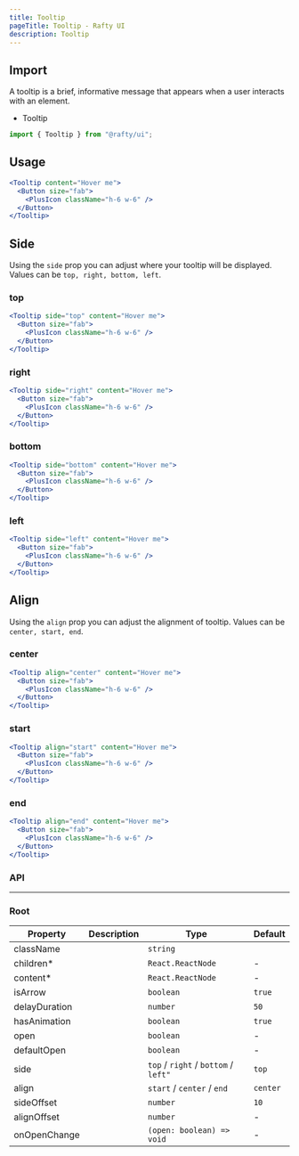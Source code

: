 ```yaml
---
title: Tooltip
pageTitle: Tooltip - Rafty UI
description: Tooltip
---
```


## Import

A tooltip is a brief, informative message that appears when a user interacts with an element.

- Tooltip

```jsx
import { Tooltip } from "@rafty/ui";
```

## Usage

```jsx
<Tooltip content="Hover me">
  <Button size="fab">
    <PlusIcon className="h-6 w-6" />
  </Button>
</Tooltip>
```

## Side

Using the `side` prop you can adjust where your tooltip will be displayed. Values can be `top, right, bottom, left`.

### top

```jsx
<Tooltip side="top" content="Hover me">
  <Button size="fab">
    <PlusIcon className="h-6 w-6" />
  </Button>
</Tooltip>
```

### right

```jsx
<Tooltip side="right" content="Hover me">
  <Button size="fab">
    <PlusIcon className="h-6 w-6" />
  </Button>
</Tooltip>
```

### bottom

```jsx
<Tooltip side="bottom" content="Hover me">
  <Button size="fab">
    <PlusIcon className="h-6 w-6" />
  </Button>
</Tooltip>
```

### left

```jsx
<Tooltip side="left" content="Hover me">
  <Button size="fab">
    <PlusIcon className="h-6 w-6" />
  </Button>
</Tooltip>
```

## Align

Using the `align` prop you can adjust the alignment of tooltip. Values can be `center, start, end`.

### center

```jsx
<Tooltip align="center" content="Hover me">
  <Button size="fab">
    <PlusIcon className="h-6 w-6" />
  </Button>
</Tooltip>
```

### start

```jsx
<Tooltip align="start" content="Hover me">
  <Button size="fab">
    <PlusIcon className="h-6 w-6" />
  </Button>
</Tooltip>
```

### end

```jsx
<Tooltip align="end" content="Hover me">
  <Button size="fab">
    <PlusIcon className="h-6 w-6" />
  </Button>
</Tooltip>
```

### API

---

### Root

| Property      | Description | Type                                  | Default  |
| ------------- | ----------- | ------------------------------------- | -------- |
| className     |             | `string`                              |          |
| children\*    |             | `React.ReactNode`                     | -        |
| content\*     |             | `React.ReactNode`                     | -        |
| isArrow       |             | `boolean`                             | `true`   |
| delayDuration |             | `number`                              | `50`     |
| hasAnimation  |             | `boolean`                             | `true`   |
| open          |             | `boolean`                             | -        |
| defaultOpen   |             | `boolean`                             | -        |
| side          |             | `top` / `right` / `bottom` / `left" ` | `top`    |
| align         |             | `start` / `center` / `end`            | `center` |
| sideOffset    |             | `number`                              | `10`     |
| alignOffset   |             | `number`                              | -        |
| onOpenChange  |             | `(open: boolean) => void`             | -        |
